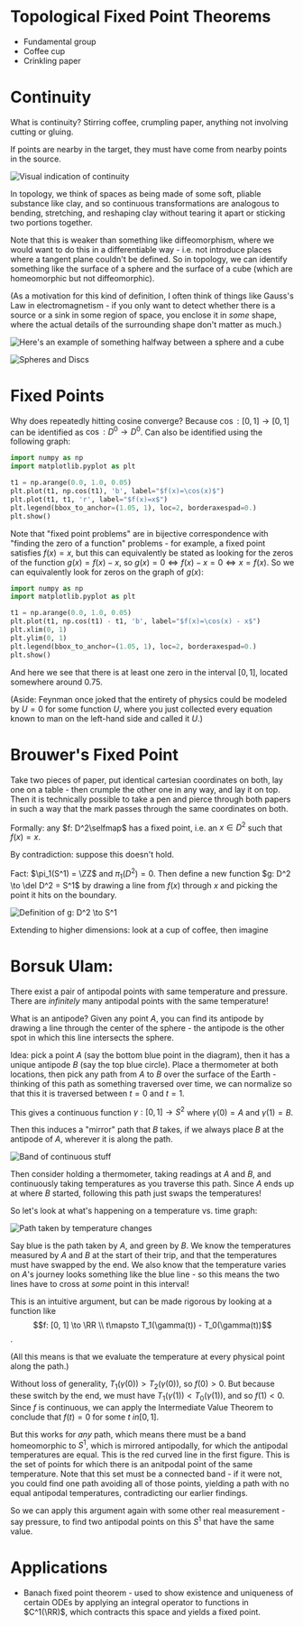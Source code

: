# Topological Fixed Point Theorems

- Fundamental group
- Coffee cup
- Crinkling paper

# Continuity
What is continuity? Stirring coffee, crumpling paper, anything not involving cutting or gluing.

If points are nearby in the target, they must have come from nearby points in the source.

![Visual indication of continuity](assets/TopologicalFixedPointTheorems-fa1fa.png)

In topology, we think of spaces as being made of some soft, pliable substance like clay, and so continuous transformations are analogous to bending, stretching, and reshaping clay without tearing it apart or sticking two portions together.

Note that this is weaker than something like diffeomorphism, where we would want to do this in a differentiable way - i.e. not introduce places where a tangent plane couldn't be defined. So in topology, we can identify something like the surface of a sphere and the surface of a cube (which are homeomorphic but not diffeomorphic).

(As a motivation for this kind of definition, I often think of things like Gauss's Law in electromagnetism - if you only want to detect whether there is a source or a sink in some region of space, you enclose it in _some_ shape, where the actual details of the surrounding shape don't matter as much.)

![Here's an example of something halfway between a sphere and a cube](assets/TopologicalFixedPointTheorems-045d7.png)



![Spheres and Discs](assets/TopologicalFixedPointTheorems-55c1f.png)

# Fixed Points

Why does repeatedly hitting cosine converge? Because $\cos: [0, 1] \to [0, 1]$ can be identified as $\cos: D^0 \to D^0$. Can also be identified using the following graph:

```python {cmd=true matplotlib=true}
import numpy as np
import matplotlib.pyplot as plt

t1 = np.arange(0.0, 1.0, 0.05)
plt.plot(t1, np.cos(t1), 'b', label="$f(x)=\cos(x)$")
plt.plot(t1, t1, 'r', label="$f(x)=x$")
plt.legend(bbox_to_anchor=(1.05, 1), loc=2, borderaxespad=0.)
plt.show()
```

Note that "fixed point problems" are in bijective correspondence with "finding the zero of a function" problems - for example, a fixed point satisfies $f(x) = x$, but this can equivalently be stated as looking for the zeros of the function $g(x) = f(x) - x$, so $g(x) = 0 \iff f(x) -x = 0 \iff x = f(x)$. So we can equivalently look for zeros on the graph of $g(x)$:

```python {cmd=true matplotlib=true}
import numpy as np
import matplotlib.pyplot as plt

t1 = np.arange(0.0, 1.0, 0.05)
plt.plot(t1, np.cos(t1) - t1, 'b', label="$f(x)=\cos(x) - x$")
plt.xlim(0, 1)
plt.ylim(0, 1)
plt.legend(bbox_to_anchor=(1.05, 1), loc=2, borderaxespad=0.)
plt.show()
```
And here we see that there is at least one zero in the interval $[0,1]$, located somewhere around $0.75$.

(Aside: Feynman once joked that the entirety of physics could be modeled by $U = 0$ for some function $U$, where you just collected every equation known to man on the left-hand side and called it $U$.)


# Brouwer's Fixed Point
Take two pieces of paper, put identical cartesian coordinates on both, lay one on a table - then crumple the other one in any way, and lay it on top. Then it is technically possible to take a pen and pierce through both papers in such a way that the mark passes through the same coordinates on both.

Formally: any $f: D^2\selfmap$ has a fixed point, i.e. an $x\in D^2$ such that $f(x) = x$.

By contradiction: suppose this doesn't hold.

Fact: $\pi_1(S^1) = \ZZ$ and $\pi_1(D^2) = 0$. Then define a new function $g: D^2 \to \del D^2 = S^1$ by drawing a line from $f(x)$ through $x$ and picking the point it hits on the boundary.

![Definition of $g: D^2 \to S^1$](assets/TopologicalFixedPointTheorems-7bba3.png)

Extending to higher dimensions: look at a cup of coffee, then imagine


# Borsuk Ulam:

There exist a pair of antipodal points with same temperature and pressure. There are _infinitely_ many antipodal points with the same temperature!

What is an antipode? Given any point $A$, you can find its antipode by drawing a line through the center of the sphere - the antipode is the other spot in which this line intersects the sphere.

Idea: pick a point $A$ (say the bottom blue point in the diagram), then it has a unique antipode $B$ (say the top blue circle). Place a thermometer at both locations, then pick any path from $A$ to $B$ over the surface of the Earth - thinking of this path as something traversed over time, we can normalize so that this it is traversed between $t=0$ and $t=1$.

This gives a continuous function $\gamma: [0, 1] \to S^2$ where $\gamma(0) = A$ and $\gamma(1) = B$.

Then this induces a "mirror" path that $B$ takes, if we always place $B$ at the antipode of $A$, wherever it is along the path.

![Band of continuous stuff](assets/TopologicalFixedPointTheorems-b44b2.png)

Then consider holding a thermometer, taking readings at $A$ and $B$, and continuously taking temperatures as you traverse this path. Since $A$ ends up at where $B$ started, following this path just swaps the temperatures!

So let's look at what's happening on a temperature vs. time graph:

![Path taken by temperature changes](assets/TopologicalFixedPointTheorems-e539d.png)

Say blue is the path taken by $A$, and green by $B$. We know the temperatures measured by $A$ and $B$ at the start of their trip, and that the temperatures must have swapped by the end. We also know that the temperature varies on $A$'s journey looks something like the blue line - so this means the two lines have to cross at _some_ point in this interval!

This is an intuitive argument, but can be made rigorous by looking at a function like
$$f: [0, 1] \to \RR \\ t\mapsto  T_1(\gamma(t)) - T_0(\gamma(t))$$.

(All this means is that we evaluate the temperature at every physical point along the path.)

Without loss of generality, $T_1(\gamma(0)) > T_2(\gamma(0))$, so $f(0) > 0$. But because these switch by the end, we must have $T_1(\gamma(1)) < T_0(\gamma(1))$, and so $f(1) < 0$. Since $f$ is continuous, we can apply the Intermediate Value Theorem to conclude that $f(t) = 0$ for some $t\ in [0,1]$.

But this works for _any_ path, which means there must be a band homeomorphic to $S^1$, which is mirrored antipodally, for which the antipodal temperatures are equal. This is the red curved line in the first figure. This is the set of points for which there is an anitpodal point of the same temperature. Note that this set must be a connected band - if it were not, you could find one path avoiding all of those points, yielding a path with no equal antipodal temperatures, contradicting our earlier findings.

So we can apply this argument again with some other real measurement - say pressure, to find two antipodal points on this $S^1$ that have the same value.


# Applications

- Banach fixed point theorem - used to show existence and uniqueness of certain ODEs by applying an integral operator to functions in $C^1(\RR)$, which contracts this space and yields a fixed point.
